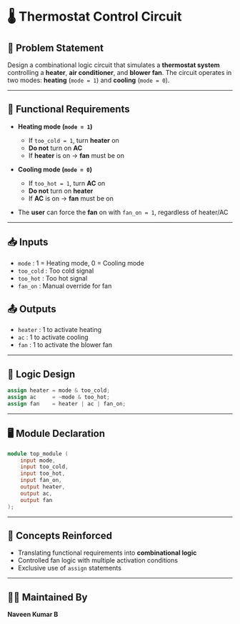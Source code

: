 # 🌡️ Thermostat Control Circuit

## 📘 Problem Statement

Design a combinational logic circuit that simulates a **thermostat system** controlling a **heater**, **air conditioner**, and **blower fan**. The circuit operates in two modes: **heating** (`mode = 1`) and **cooling** (`mode = 0`).

---

## 🔧 Functional Requirements

- **Heating mode (`mode = 1`)**  
  - If `too_cold = 1`, turn **heater** on  
  - **Do not** turn on **AC**  
  - If **heater** is on → **fan** must be on

- **Cooling mode (`mode = 0`)**  
  - If `too_hot = 1`, turn **AC** on  
  - **Do not** turn on **heater**  
  - If **AC** is on → **fan** must be on

- The **user** can force the **fan** on with `fan_on = 1`, regardless of heater/AC

---

## 📥 Inputs

- `mode` : 1 = Heating mode, 0 = Cooling mode  
- `too_cold` : Too cold signal  
- `too_hot` : Too hot signal  
- `fan_on` : Manual override for fan

## 📤 Outputs

- `heater` : 1 to activate heating  
- `ac` : 1 to activate cooling  
- `fan` : 1 to activate the blower fan

---

## 🔧 Logic Design

```verilog
assign heater = mode & too_cold;
assign ac     = ~mode & too_hot;
assign fan    = heater | ac | fan_on;
```

---

## 🖥️ Module Declaration

```verilog
module top_module (
    input mode,
    input too_cold,
    input too_hot,
    input fan_on,
    output heater,
    output ac,
    output fan
);
```
---

## 🎯 Concepts Reinforced

- Translating functional requirements into **combinational logic**
- Controlled fan logic with multiple activation conditions
- Exclusive use of `assign` statements

---

## 👨‍💻 Maintained By

**Naveen Kumar B**
